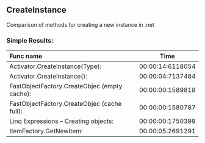 ## CreateInstance
Comparison of methods for creating a new instance in .net

### Simple Results:
Func name|Time
:--|:-:
Activator.CreateInstance(Type):| 00:00:14:6118054
Activator.CreateInstance<T>():|00:00:04:7137484
FastObjectFactory.CreateObjec (empty cache):|00:00:00:1589818
FastObjectFactory.CreateObjec (cache full):|00:00:00:1580787
Linq Expressions – Creating objects:|00:00:00:1750399
ItemFactory.GetNewItem:|00:00:05:2691291